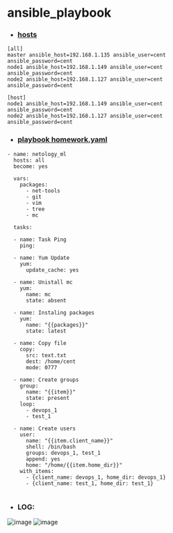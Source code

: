# ansible_playbook

* ### [hosts](https://github.com/MSRaith/ansible_playbook/blob/main/hosts)
```
[all]
master ansible_host=192.168.1.135 ansible_user=cent ansible_password=cent
node1 ansible_host=192.168.1.149 ansible_user=cent ansible_password=cent
node2 ansible_host=192.168.1.127 ansible_user=cent ansible_password=cent

[host]
node1 ansible_host=192.168.1.149 ansible_user=cent ansible_password=cent
node2 ansible_host=192.168.1.127 ansible_user=cent ansible_password=cent
```
* ### [playbook homework.yaml](https://github.com/MSRaith/ansible_playbook/blob/main/homework.yaml)
```
- name: netology_ml
  hosts: all
  become: yes
  
  vars:
    packages:
      - net-tools
      - git
      - vim
      - tree
      - mc

  tasks:

  - name: Task Ping
    ping:

  - name: Yum Update
    yum:
      update_cache: yes

  - name: Unistall mc
    yum:
      name: mc
      state: absent
  
  - name: Instaling packages
    yum:
      name: "{{packages}}"
      state: latest
 
  - name: Copy file
    copy:
      src: text.txt
      dest: /home/cent
      mode: 0777
  
  - name: Create groups
    group:
      name: "{{item}}"
      state: present
    loop:
      - devops_1
      - test_1

  - name: Create users
    user:
      name: "{{item.client_name}}"
      shell: /bin/bash
      groups: devops_1, test_1
      append: yes
      home: "/home/{{item.home_dir}}"
    with_items:
      - {client_name: devops_1, home_dir: devops_1}
      - {client_name: test_1, home_dir: test_1}
 
```

* ### LOG:
![image](https://github.com/MSRaith/ansible_playbook/assets/89347252/87527fd8-350e-4878-a255-be545771956d)
![image](https://github.com/MSRaith/ansible_playbook/assets/89347252/27a1fa0d-1dd3-4dcc-8452-f3a56b255db0)

